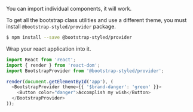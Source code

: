 You can import individual components, it will work.
 
To get all the bootstrap class utilities and use a different theme, you must install `@bootstrap-styled/provider` package.

```bash
$ npm install --save @bootstrap-styled/provider
```

Wrap your react application into it.

```js static
import React from 'react';
import { render } from 'react-dom';
import BootstrapProvider from '@bootstrap-styled/provider';

render(document.getElementById('app'), (
  <BootstrapProvider theme={{ '$brand-danger': 'green' }}>
    <Button color="danger">Accomplish my wish</Button>
  </BootstrapProvider>
));
```



